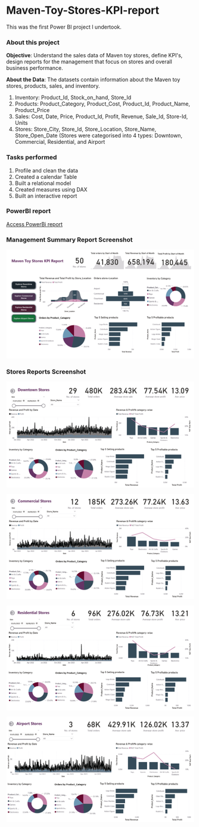 # Maven-Toy-Stores-KPI-report

This was the first Power BI project I undertook. 

### About this project
**Objective**: Understand the sales data of Maven toy stores, define KPI's, design reports for the management that focus on stores and overall business performance.

**About the Data**: The datasets contain information about the Maven toy stores, products, sales, and inventory.
1. Inventory: Product_Id, Stock_on_hand, Store_Id
2. Products: Product_Category, Product_Cost, Product_Id, Product_Name, Product_Price
3. Sales: Cost, Date, Price, Product_Id, Profit, Revenue, Sale_Id, Store-Id, Units
4. Stores: Store_City, Store_Id, Store_Location, Store_Name, Store_Open_Date (Stores were categorised into 4 types: Downtown, Commercial, Residential, and Airport

### Tasks performed
1. Profile and clean the data
2. Created a calendar Table
3. Built a relational model
4. Created measures using DAX
5. Built an interactive report

### PowerBI report
[Access PowerBi report](https://github.com/vibvinit/Maven-Toy-Stores-KPI-report/blob/main/Toy%20Store%20KPI-%20Report.pbix)

### Management Summary Report Screenshot
![Main Dashboard](https://github.com/vibvinit/Maven-Toy-Stores-KPI-report/blob/main/Main%20Dashboard.png)


### Stores Reports Screenshot
![Downtown Stores](https://github.com/vibvinit/Maven-Toy-Stores-KPI-report/blob/main/Downtown%20stores.png)

![Commercial stores](https://github.com/vibvinit/Maven-Toy-Stores-KPI-report/blob/main/Commercial%20stores.png)

![Residential Stores](https://github.com/vibvinit/Maven-Toy-Stores-KPI-report/blob/main/Residential%20Stores.png)

![Airport Stores](https://github.com/vibvinit/Maven-Toy-Stores-KPI-report/blob/main/Airport%20Stores.png)

